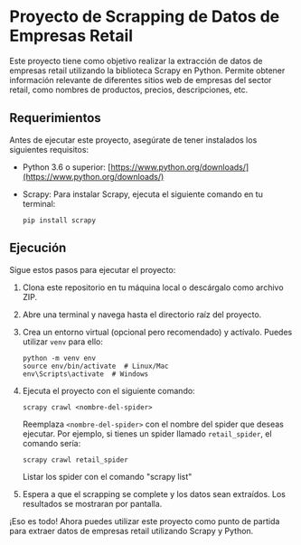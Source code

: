 # Proyecto de Scrapping de Datos de Empresas Retail

Este proyecto tiene como objetivo realizar la extracción de datos de empresas retail utilizando la biblioteca Scrapy en Python. Permite obtener información relevante de diferentes sitios web de empresas del sector retail, como nombres de productos, precios, descripciones, etc.

## Requerimientos

Antes de ejecutar este proyecto, asegúrate de tener instalados los siguientes requisitos:

- Python 3.6 o superior: [https://www.python.org/downloads/](https://www.python.org/downloads/)
- Scrapy: Para instalar Scrapy, ejecuta el siguiente comando en tu terminal:

    ```
    pip install scrapy
    ```

## Ejecución

Sigue estos pasos para ejecutar el proyecto:

1. Clona este repositorio en tu máquina local o descárgalo como archivo ZIP.

2. Abre una terminal y navega hasta el directorio raíz del proyecto.

3. Crea un entorno virtual (opcional pero recomendado) y actívalo. Puedes utilizar `venv` para ello:

    ```
    python -m venv env
    source env/bin/activate  # Linux/Mac
    env\Scripts\activate  # Windows
    ```

4. Ejecuta el proyecto con el siguiente comando:

    ```
    scrapy crawl <nombre-del-spider>
    ```

    Reemplaza `<nombre-del-spider>` con el nombre del spider que deseas ejecutar. Por ejemplo, si tienes un spider llamado `retail_spider`, el comando sería:

    ```
    scrapy crawl retail_spider
    ```

    Listar los spider con el comando "scrapy list"

5. Espera a que el scrapping se complete y los datos sean extraídos. Los resultados se mostraran por pantalla.

¡Eso es todo! Ahora puedes utilizar este proyecto como punto de partida para extraer datos de empresas retail utilizando Scrapy y Python.